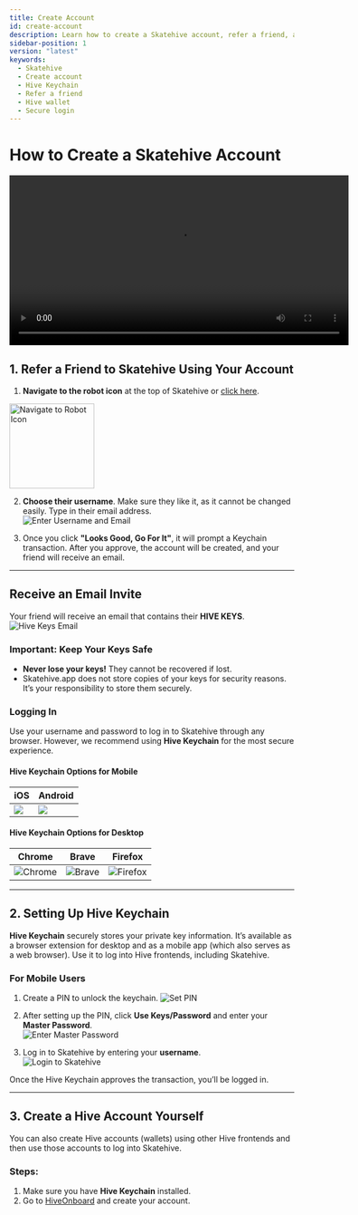 ```yaml
---
title: Create Account
id: create-account
description: Learn how to create a Skatehive account, refer a friend, and set up Hive Keychain for secure login.
sidebar-position: 1
version: "latest"
keywords:
  - Skatehive
  - Create account
  - Hive Keychain
  - Refer a friend
  - Hive wallet
  - Secure login
---
```

# How to Create a Skatehive Account


<div style={{
  display: 'flex',
  justifyContent: 'center',
  alignItems: 'center',
  margin: '20px 0'
}}>
<video width="600" controls>
  <source src="https://ipfs.skatehive.app/ipfs/QmYuM1h51bddDuC44FoAQYp9FRF2CghCncULeS4T3bp727" type="video/mp4" />
 
</video>
</div>

## 1. Refer a Friend to Skatehive Using Your Account

1. **Navigate to the robot icon** at the top of Skatehive or [click here](https://www.skatehive.app/invite).  

<img src="https://i.ibb.co/JCCj9Sf/image.png" alt="Navigate to Robot Icon" width="150" />

2. **Choose their username**. Make sure they like it, as it cannot be changed easily. Type in their email address.  
![Enter Username and Email](https://hackmd.io/_uploads/H1tZGNP1Jx.png)

3. Once you click **"Looks Good, Go For It"**, it will prompt a Keychain transaction. After you approve, the account will be created, and your friend will receive an email.

---

## Receive an Email Invite

Your friend will receive an email that contains their **HIVE KEYS**.  
![Hive Keys Email](https://ipfs.skatehive.app/ipfs/QmbTbULhRtAfyd19cTNYfrsjpsuRN2TV9sxZ5yzQQeR44D)

### Important: Keep Your Keys Safe
- **Never lose your keys!** They cannot be recovered if lost.
- Skatehive.app does not store copies of your keys for security reasons. It’s your responsibility to store them securely.

### Logging In
Use your username and password to log in to Skatehive through any browser. However, we recommend using **Hive Keychain** for the most secure experience.

#### Hive Keychain Options for Mobile

<div style={{ display: 'flex', justifyContent: 'center' }}>


| iOS  | Android |
| -------- | -------- |
| ![](https://hive-keychain.com/img/browsers/ios.svg) | ![](https://hive-keychain.com/img/browsers/android.svg) |  

</div>

#### Hive Keychain Options for Desktop

<div style={{
  display: 'flex', 
  justifyContent: 'center', 
  backgroundColor: 'var(--ifm-color-background)', 
  padding: '20px', 
  borderRadius: '8px',
  color: 'var(--text-color)'
}}>
  <table style={{
    textAlign: 'center', 
    borderSpacing: '16px', 
    color: 'inherit'
  }}>
    <thead>
      <tr>
        <th style={{ color: 'inherit' }}>Chrome</th>
        <th style={{ color: 'inherit' }}>Brave</th>
        <th style={{ color: 'inherit' }}>Firefox</th>
      </tr>
    </thead>
    <tbody style={{ backgroundColor: '#808080'}}>
      <tr>
        <td style={{
          padding: '10px', 
          borderRadius: '8px',
          boxShadow: '0 2px 4px rgba(0, 0, 0, 0.1)'
        }}>
          <img 
            src="https://hive-keychain.com/img/browsers/chrome.svg" 
            alt="Chrome" 
            style={{
              maxWidth: '60px',
              borderRadius: '8px'
            }}
          />
        </td>
        <td style={{
          padding: '10px', 
          borderRadius: '8px',
          boxShadow: '0 2px 4px rgba(0, 0, 0, 0.1)'
        }}>
          <img 
            src="https://hive-keychain.com/img/browsers/brave.svg" 
            alt="Brave" 
            style={{
              maxWidth: '60px',
              borderRadius: '8px'
            }}
          />
        </td>
        <td style={{
          padding: '10px', 
          borderRadius: '8px',
          boxShadow: '0 2px 4px rgba(0, 0, 0, 0.1)'
        }}>
          <img 
            src="https://hive-keychain.com/img/browsers/firefox.svg" 
            alt="Firefox" 
            style={{
              maxWidth: '60px',
              borderRadius: '8px'
            }}
          />
        </td>
      </tr>
    </tbody>
  </table>
</div>

---

## 2. Setting Up Hive Keychain

**Hive Keychain** securely stores your private key information. It’s available as a browser extension for desktop and as a mobile app (which also serves as a web browser). Use it to log into Hive frontends, including Skatehive.

### For Mobile Users
1. Create a PIN to unlock the keychain.
   ![Set PIN](https://hackmd.io/_uploads/rk9Y1SDJJg.png)

2. After setting up the PIN, click **Use Keys/Password** and enter your **Master Password**.  
   ![Enter Master Password](https://hackmd.io/_uploads/HyBYyBwJJx.png)

3. Log in to Skatehive by entering your **username**.  
   ![Login to Skatehive](https://hackmd.io/_uploads/ByGmlHDkJl.png)

Once the Hive Keychain approves the transaction, you’ll be logged in.

---

## 3. Create a Hive Account Yourself

You can also create Hive accounts (wallets) using other Hive frontends and then use those accounts to log into Skatehive.

### Steps:
1. Make sure you have **Hive Keychain** installed.
2. Go to [HiveOnboard](https://hiveonboard.com/create-account) and create your account.

